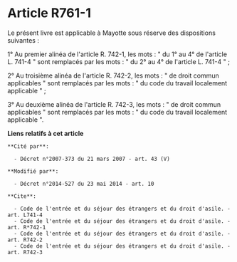 # Article R761-1

Le présent livre est applicable à Mayotte sous réserve des dispositions suivantes : 

1° Au premier alinéa de l'article R. 742-1, les mots : " du 1° au 4° de l'article L. 741-4 " sont remplacés par les mots : "
du 2° au 4° de l'article L. 741-4 " ; 

2° Au troisième alinéa de l'article R. 742-2, les mots : " de droit commun applicables " sont remplacés par les mots : " du
code du travail localement applicable " ; 

3° Au deuxième alinéa de l'article R. 742-3, les mots : " de droit commun applicables " sont remplacés par les mots : " du
code du travail localement applicable ".

**Liens relatifs à cet article**

	**Cité par**:

	  - Décret n°2007-373 du 21 mars 2007 - art. 43 (V)

	**Modifié par**:

	  - Décret n°2014-527 du 23 mai 2014 - art. 10

	**Cite**:

	  - Code de l'entrée et du séjour des étrangers et du droit d'asile. - art. L741-4
	  - Code de l'entrée et du séjour des étrangers et du droit d'asile. - art. R*742-1
	  - Code de l'entrée et du séjour des étrangers et du droit d'asile. - art. R742-2
	  - Code de l'entrée et du séjour des étrangers et du droit d'asile. - art. R742-3
